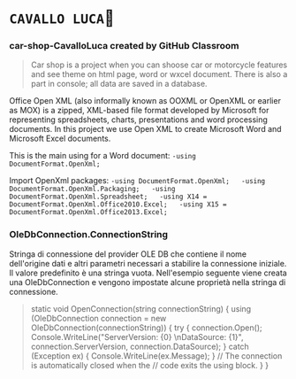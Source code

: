 # **`CAVALLO LUCA`:horse:**
### car-shop-CavalloLuca created by GitHub Classroom
> Car shop is a project when you can shoose car or motorcycle features and see theme on html page, word or wxcel document.
> There is also a part in console; all data are saved in a database.

Office Open XML (also informally known as OOXML or OpenXML or earlier as MOX) is a zipped, XML-based file format developed by Microsoft for representing spreadsheets, charts, presentations and word processing documents.
In this project we use Open XML to create Microsoft Word and Microsoft Excel documents.

This is the main using for a Word document:
`-using DocumentFormat.OpenXml;`

Import OpenXml packages:
`-using DocumentFormat.OpenXml;  
-using DocumentFormat.OpenXml.Packaging;  
-using DocumentFormat.OpenXml.Spreadsheet;  
-using X14 = DocumentFormat.OpenXml.Office2010.Excel;  
-using X15 = DocumentFormat.OpenXml.Office2013.Excel;`

### OleDbConnection.ConnectionString
Stringa di connessione del provider OLE DB che contiene il nome dell'origine dati e altri parametri necessari a stabilire la connessione iniziale. Il valore predefinito è una stringa vuota.
Nell'esempio seguente viene creata una OleDbConnection e vengono impostate alcune proprietà nella stringa di connessione.
> static void OpenConnection(string connectionString)
{
    using (OleDbConnection connection = new OleDbConnection(connectionString))
    {
        try
        {
            connection.Open();
            Console.WriteLine("ServerVersion: {0} \nDataSource: {1}",
                connection.ServerVersion, connection.DataSource);
        }
        catch (Exception ex)
        {
            Console.WriteLine(ex.Message);
        }
        // The connection is automatically closed when the
        // code exits the using block.
    }
}

